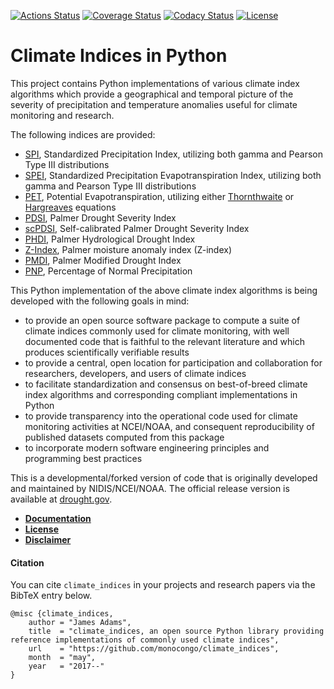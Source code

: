 [![Actions Status](https://github.com/monocongo/climate_indices/workflows/build/badge.svg?branch=master)](https://github.com/monocongo/climate_indices/actions?query=branch%3Amaster)
[![Coverage Status](https://coveralls.io/repos/github/monocongo/climate_indices/badge.svg?branch=master)](https://coveralls.io/github/monocongo/climate_indices?branch=master)
[![Codacy Status](https://api.codacy.com/project/badge/Grade/48563cbc37504fc6aa72100370e71f58)](https://www.codacy.com/app/monocongo/climate_indices?utm_source=github.com&amp;utm_medium=referral&amp;utm_content=monocongo/climate_indices&amp;utm_campaign=Badge_Grade)
[![License](https://img.shields.io/badge/License-BSD%203--Clause-green.svg)](https://opensource.org/licenses/BSD-3-Clause)

# Climate Indices in Python

This project contains Python implementations of various climate index algorithms which provide
a geographical and temporal picture of the severity of precipitation and temperature anomalies
useful for climate monitoring and research.

The following indices are provided:

- [SPI](https://climatedataguide.ucar.edu/climate-data/standardized-precipitation-index-spi),
  Standardized Precipitation Index, utilizing both gamma and Pearson Type III distributions
- [SPEI](https://www.researchgate.net/publication/252361460_The_Standardized_Precipitation-Evapotranspiration_Index_SPEI_a_multiscalar_drought_index),
  Standardized Precipitation Evapotranspiration Index, utilizing both gamma and Pearson Type III distributions
- [PET](https://www.ncdc.noaa.gov/monitoring-references/dyk/potential-evapotranspiration), Potential Evapotranspiration, utilizing either [Thornthwaite](http://dx.doi.org/10.2307/21073)
  or [Hargreaves](http://dx.doi.org/10.13031/2013.26773) equations
- [PDSI](http://www.droughtmanagement.info/palmer-drought-severity-index-pdsi/),
  Palmer Drought Severity Index
- [scPDSI](http://www.droughtmanagement.info/self-calibrated-palmer-drought-severity-index-sc-pdsi/),
  Self-calibrated Palmer Drought Severity Index
- [PHDI](http://www.droughtmanagement.info/palmer-hydrological-drought-index-phdi/),
  Palmer Hydrological Drought Index
- [Z-Index](http://www.droughtmanagement.info/palmer-z-index/),
  Palmer moisture anomaly index (Z-index)
- [PMDI](https://climate.ncsu.edu/climate/climdiv), Palmer Modified
  Drought Index
- [PNP](http://www.droughtmanagement.info/percent-of-normal-precipitation/),
  Percentage of Normal Precipitation

This Python implementation of the above climate index algorithms is being developed
with the following goals in mind:

- to provide an open source software package to compute a suite of
  climate indices commonly used for climate monitoring, with well
  documented code that is faithful to the relevant literature and
  which produces scientifically verifiable results
- to provide a central, open location for participation and collaboration
  for researchers, developers, and users of climate indices
- to facilitate standardization and consensus on best-of-breed
  climate index algorithms and corresponding compliant implementations in Python
- to provide transparency into the operational code used for climate
  monitoring activities at NCEI/NOAA, and consequent reproducibility
  of published datasets computed from this package
- to incorporate modern software engineering principles and programming
  best practices


This is a developmental/forked version of code that is originally developed and
maintained by NIDIS/NCEI/NOAA. The official release version is available at
[drought.gov](https://www.drought.gov/drought/python-climate-indices).

- [__Documentation__](https://climate-indices.readthedocs.io/en/latest/)
- [__License__](LICENSE)
- [__Disclaimer__](DISCLAIMER)

#### Citation
You can cite `climate_indices` in your projects and research papers via the BibTeX 
entry below.
```
@misc {climate_indices,
    author = "James Adams",
    title  = "climate_indices, an open source Python library providing reference implementations of commonly used climate indices",
    url    = "https://github.com/monocongo/climate_indices",
    month  = "may",
    year   = "2017--"
}
```
